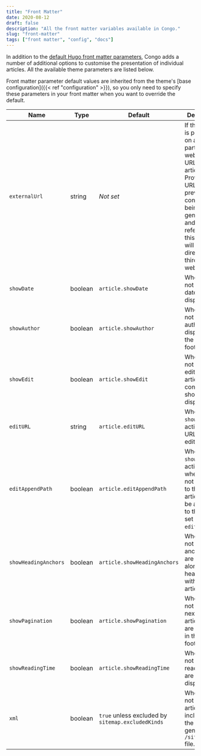 ```yaml
---
title: "Front Matter"
date: 2020-08-12
draft: false
description: "All the front matter variables available in Congo."
slug: "front-matter"
tags: ["front matter", "config", "docs"]
---
```


In addition to the [default Hugo front matter parameters](https://gohugo.io/content-management/front-matter/#front-matter-variables), Congo adds a number of additional options to customise the presentation of individual articles. All the available theme parameters are listed below.

Front matter parameter default values are inherited from the theme's [base configuration]({{< ref "configuration" >}}), so you only need to specify these parameters in your front matter when you want to override the default.

<!-- prettier-ignore-start -->
|Name|Type|Default|Description|
| --- | --- | --- | --- |
|`externalUrl`|string|_Not set_|If this article is published on a third-party website, the URL to this article. Providing a URL will prevent a content page being generated and any references to this article will link directly to the third-party website.|
|`showDate`|boolean|`article.showDate`|Whether or not article dates are displayed.|
|`showAuthor`|boolean|`article.showAuthor`|Whether or not the author box is displayed in the article footer.|
|`showEdit`|boolean|`article.showEdit`|Whether or not the link to edit the article content should be displayed.|
|`editURL`|string|`article.editURL`|When `showEdit` is active, the URL for the edit link.|
|`editAppendPath`|boolean|`article.editAppendPath`|When `showEdit` is active, whether or not the path to the current article should be appended to the URL set at `editURL`.|
|`showHeadingAnchors`|boolean|`article.showHeadingAnchors`|Whether or not heading anchor links are displayed alongside headings within this article.|
|`showPagination`|boolean|`article.showPagination`|Whether or not the next/previous article links are displayed in the article footer.|
|`showReadingTime`|boolean|`article.showReadingTime`|Whether or not article reading times are displayed.|
|`xml`|boolean|`true` unless excluded by `sitemap.excludedKinds`|Whether or not this article is included in the generated `/sitemap.xml` file.|
<!-- prettier-ignore-end -->
